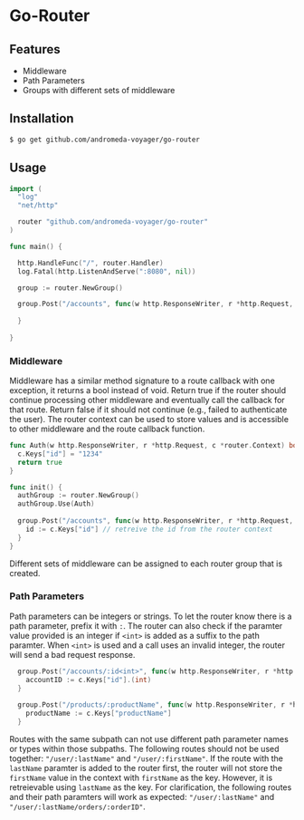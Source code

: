 # Go-Router

## Features
* Middleware
* Path Parameters
* Groups with different sets of middleware

## Installation

```bash
$ go get github.com/andromeda-voyager/go-router
```

## Usage

```go
import (
  "log"
  "net/http"

  router "github.com/andromeda-voyager/go-router"
)

func main() {

  http.HandleFunc("/", router.Handler)
  log.Fatal(http.ListenAndServe(":8080", nil))

  group := router.NewGroup()

  group.Post("/accounts", func(w http.ResponseWriter, r *http.Request, c *router.Context) {
	
  }
  
}
```


### Middleware

Middleware has a similar method signature to a route callback with one exception, it returns a bool instead of void. Return true if the router should continue processing other middleware and eventually call the callback for that route. Return false if it should not continue (e.g., failed to authenticate the user). The router context can be used to store values and is accessible to other middleware and the route callback function. 
```go
func Auth(w http.ResponseWriter, r *http.Request, c *router.Context) bool {
  c.Keys["id"] = "1234"
  return true
}

func init() {
  authGroup := router.NewGroup()
  authGroup.Use(Auth)
  
  group.Post("/accounts", func(w http.ResponseWriter, r *http.Request, c *router.Context) {
    id := c.Keys["id"] // retreive the id from the router context
  }
}
```
Different sets of middleware can be assigned to each router group that is created. 

### Path Parameters

Path parameters can be integers or strings. To let the router know there is a path parameter, prefix it with `:`. The router can also check if the paramter value provided is an integer if `<int>` is added as a suffix to the path paramter. When `<int>` is used and a call uses an invalid integer, the router will send a bad request response.
```go
  group.Post("/accounts/:id<int>", func(w http.ResponseWriter, r *http.Request, c *router.Context) {
    accountID := c.Keys["id"].(int)
  }
  
  group.Post("/products/:productName", func(w http.ResponseWriter, r *http.Request, c *router.Context) {
    productName := c.Keys["productName"]
  }
```
Routes with the same subpath can not use different path parameter names or types within those subpaths. The following routes should not be used together:
`"/user/:lastName"` and `"/user/:firstName"`. 
If the route with the `lastName` paramter is added to the router first, the router will not store the `firstName` value in the context with `firstName` as the key. However, it is retreievable using `lastName` as the key. For clarification, the following routes and their path paramters will work as expected: `"/user/:lastName"` and `"/user/:lastName/orders/:orderID"`. 
